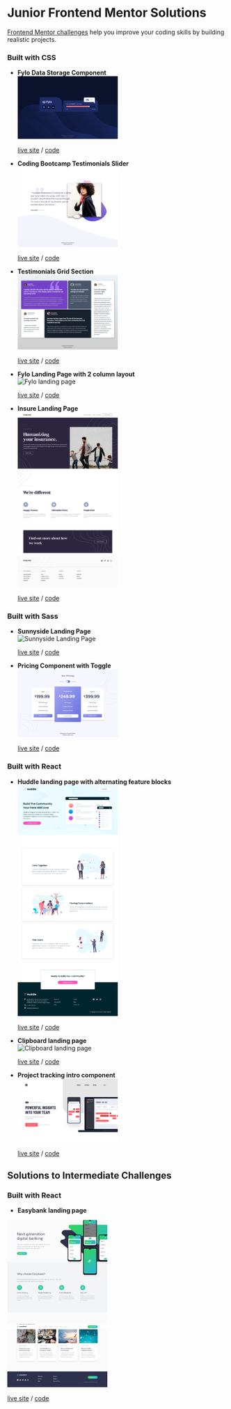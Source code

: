 # Junior Frontend Mentor Solutions

[Frontend Mentor challenges](https://www.frontendmentor.io/) help you improve your coding skills by building realistic projects.

### Built with CSS

  - **Fylo Data Storage Component**       
    <img src= "https://github.com/amansgz/css-fylo-data-storage-component/blob/efe92f2e28e92a28d6a191cf1d1d656fae2e3df6/images/preview.png" title= "fylo data storage component" alt= "fylo data storage component" width= "230">          

    [live site](https://amansgz.github.io/css-fylo-data-storage-component/) / [code](https://github.com/amansgz/css-fylo-data-storage-component)

  - **Coding Bootcamp Testimonials Slider**     
    <img src= "https://github.com/amansgz/css-coding-bootcamp-testimonials-slider/blob/5a5bec1678cb75170cc3864797ab411d0e71e6be/images/preview.png" title= "coding bootcamp testimonials slider" alt= "coding bootcamp testimonials slider" width= "230">          

    [live site](https://amansgz.github.io/css-coding-bootcamp-testimonials-slider/) / [code](https://github.com/amansgz/css-coding-bootcamp-testimonials-slider)

  - **Testimonials Grid Section**    
    <img src= "https://github.com/amansgz/css-testimonials-grid-section/blob/ab801927eb19872cc5f4dcf002d9c0d205920dcd/styles/images/preview.png" title= "Testimonials Grid Section" alt= "Testimonials Grid Section" width= "230">          

    [live site](https://amansgz.github.io/css-testimonials-grid-section/) / [code](https://github.com/amansgz/css-testimonials-grid-section)

- **Fylo Landing Page with 2 column layout**    
  <img src= "https://github.com/amansgz/css-landing-page-with-2-column-layout/blob/103da0a62e5c26411b96cc50ce25158665cf806f/styles/images/preview.png" title= "Fylo landing page" alt= "Fylo landing page" width= "230">          

  [live site](https://amansgz.github.io/css-landing-page-with-2-column-layout/) / [code](https://github.com/amansgz/css-landing-page-with-2-column-layout)

- **Insure Landing Page**      
  <img src= "https://github.com/amansgz/css-insure-landing-page/blob/34da30bd9de01ca8da439ea14f5e85a7b53927bb/images/preview.png" title= "insure landing page" alt= "insure landing page" width= "230">          

  [live site](https://amansgz.github.io/css-insure-landing-page/) / [code](https://github.com/amansgz/css-insure-landing-page)


### Built with Sass

- **Sunnyside Landing Page**    
  <img src= "https://github.com/amansgz/sass-sunnyside-landing-page/blob/c3e7d25d2cf8c6050e3b86f6a94de6f5e6b0172b/images/preview.png" title= "Sunnyside Landing Page" alt= "Sunnyside Landing Page" width= "230">          

  [live site](https://sass-sunnyside-landing-page.netlify.app/) / [code](https://github.com/amansgz/sass-sunnyside-landing-page)

- **Pricing Component with Toggle**    
  <img src= "https://github.com/amansgz/sass-pricing-component-with-toggle/blob/10102cc7780b85a76fe17981e44f5359f50f41d7/images/preview.png" title= "Pricing component with toggle" alt= "Pricing component with toggle" width= "230">          

  [live site](https://sass-pricing-component-with-toggle.netlify.app/) / [code](https://github.com/amansgz/sass-pricing-component-with-toggle)

### Built with React

- **Huddle landing page with alternating feature blocks**     
  <img src= "https://github.com/amansgz/react-huddle-landing-page/blob/b28b5c6e1e596ab07938d3230717a26d87a75200/public/assets/preview.png" title= "Huddle landing page with alternating feature blocks" alt= "Huddle landing page with alternating feature blocks" width= "230">          

  [live site](https://react-huddle-landing-page.netlify.app/) / [code](https://github.com/amansgz/react-huddle-landing-page)

- **Clipboard landing page**    
  <img src= "https://github.com/amansgz/react-clipboard-landing-page/blob/09cda320d5836c3ee92b8a085cacb5f99504e8eb/public/assets/preview.png" title= "Clipboard landing page" alt= "Clipboard landing page" width= "230">          

  [live site](https://react-clipboard-landing-page.netlify.app/) / [code](https://github.com/amansgz/react-clipboard-landing-page)

- **Project tracking intro component**    
  <img src= "https://github.com/amansgz/react-project-tracking-intro/blob/3828d348edb973dbfaacef25041f2cbbdad569f5/public/preview.png" title= "Project tracking intro component" alt= "Project tracking intro component" width= "230">          

  [live site](https://react-project-tracking-intro.netlify.app/) / [code](https://github.com/amansgz/react-project-tracking-intro)


## Solutions to Intermediate Challenges

### Built with React
  - **Easybank landing page**
   <img src= "https://github.com/amansgz/react-easybank-landing-page/blob/2211d6ec12e4179b64999c90aab134b3112fc5c1/public/assets/preview.png" title= "easybank landing page" alt= "easybank landing page" width= "230">


   [live site](https://easybank-landing-page-with-react.netlify.app/) / [code](https://github.com/amansgz/react-easybank-landing-page)


